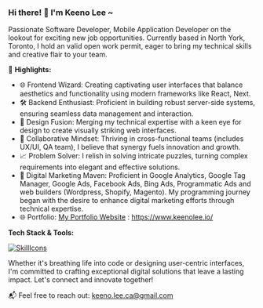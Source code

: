 ### Hi there! 👋 I'm Keeno Lee ~

Passionate Software Developer, Mobile Application Developer on the lookout for exciting new job opportunities. Currently based in North York, Toronto, I hold an valid open work permit, eager to bring my technical skills and creative flair to your team.

🚀 **Highlights:**
- 🌐 Frontend Wizard: Creating captivating user interfaces that balance aesthetics and functionality using modern frameworks like React, Next.
- 🛠 Backend Enthusiast: Proficient in building robust server-side systems, ensuring seamless data management and interaction.
- 🎨 Design Fusion: Merging my technical expertise with a keen eye for design to create visually striking web interfaces.
- 🤝 Collaborative Mindset: Thriving in cross-functional teams (includes UX/UI, QA team), I believe that synergy fuels innovation and growth.
- 📈 Problem Solver: I relish in solving intricate puzzles, turning complex requirements into elegant and effective solutions.
- 🎯 Digital Marketing Maven: Proficient in Google Analytics, Google Tag Manager, Google Ads, Facebook Ads, Bing Ads, Programmatic Ads and web builders (Wordpress, Shopify, Magento). My programming journey began with the desire to enhance digital marketing efforts through technical expertise.
- 🌐 Portfolio: [My Portfolio Website](https://www.keenolee.io/) : https://www.keenolee.io/


**Tech Stack & Tools:**

[![SkillIcons](https://skillicons.dev/icons?i=js,ts,html,css,nodejs,py,tailwind,express,react,vue,angular,nuxt,vite,mongodb,prisma,postgres,tensorflow,threejs,jest,postman,firebase,figma)](https://skillicons.dev)<br/>

Whether it's breathing life into code or designing user-centric interfaces, I'm committed to crafting exceptional digital solutions that leave a lasting impact. Let's connect and innovate together!

📬 Feel free to reach out: keeno.lee.ca@gmail.com




<!--
**KeenoLee/KeenoLee** is a ✨ _special_ ✨ repository because its `README.md` (this file) appears on your GitHub profile.

Here are some ideas to get you started:

- 🔭 I’m currently working on ...
- 🌱 I’m currently learning ...
- 👯 I’m looking to collaborate on ...
- 🤔 I’m looking for help with ...
- 💬 Ask me about ...
- 📫 How to reach me: ...
- 😄 Pronouns: ...
- ⚡ Fun fact: ...

🌐 Portfolio: [My Portfolio Website](https://www.example.com)
-->

